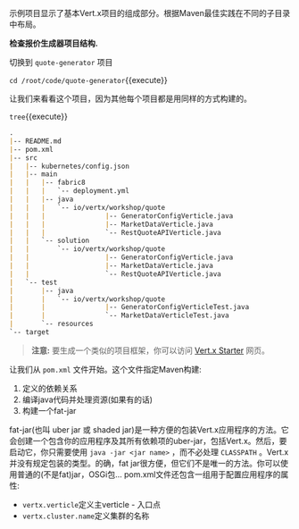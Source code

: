 示例项目显示了基本Vert.x项目的组成部分。根据Maven最佳实践在不同的子目录中布局。

**检查报价生成器项目结构.**

切换到 ``quote-generator`` 项目

``cd /root/code/quote-generator``{{execute}}

让我们来看看这个项目，因为其他每个项目都是用同样的方式构建的。

``tree``{{execute}}

```markdown
.
|-- README.md 
|-- pom.xml 
|-- src
|   |-- kubernetes/config.json
|   |-- main
|   |   |-- fabric8
|   |   |   `-- deployment.yml 
|   |   |-- java
|   |   |   `-- io/vertx/workshop/quote 
|   |   |               |-- GeneratorConfigVerticle.java
|   |   |               |-- MarketDataVerticle.java
|   |   |               `-- RestQuoteAPIVerticle.java
|   |   `-- solution
|   |       `-- io/vertx/workshop/quote 
|   |                   |-- GeneratorConfigVerticle.java
|   |                   |-- MarketDataVerticle.java
|   |                   `-- RestQuoteAPIVerticle.java
|   `-- test
|       |-- java
|       |   `-- io/vertx/workshop/quote 
|       |               |-- GeneratorConfigVerticleTest.java
|       |               `-- MarketDataVerticleTest.java
|       `-- resources 
`-- target
```

>  **注意:** 要生成一个类似的项目框架，你可以访问 [Vert.x Starter](http://start.vertx.io/) 网页。

让我们从 ``pom.xml`` 文件开始。这个文件指定Maven构建:

1. 定义的依赖关系
2. 编译java代码并处理资源(如果有的话)
3. 构建一个fat-jar

fat-jar(也叫 uber jar 或 shaded jar)是一种方便的包装Vert.x应用程序的方法。它会创建一个包含你的应用程序及其所有依赖项的uber-jar，包括Vert.x。然后，要启动它，你只需要使用 ``java -jar <jar name>`` ，而不必处理 ``CLASSPATH`` 。Vert.x并没有规定包装的类型。的确，fat jar很方便，但它们不是唯一的方法。你可以使用普通的(不是fat)jar，OSGi包…
pom.xml文件还包含一组用于配置应用程序的属性:

* ``vertx.verticle``定义主verticle - 入口点
* ``vertx.cluster.name``定义集群的名称